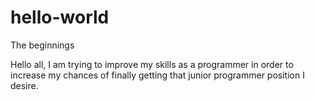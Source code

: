 # hello-world
The beginnings

Hello all, I am trying to improve my skills as a programmer in order to increase my chances of finally getting that junior programmer position I desire. 
